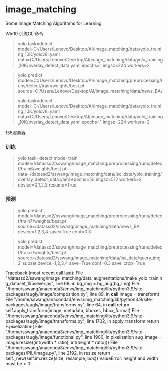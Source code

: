 # image_matching
Some Image Matching Algorithms for Learning

Win10 训练CLI命令
> yolo task=detect model=C:/Users/Lenovo/Desktop/AI/image_matching/data/yolo_training_10K/yolov8l.yaml data=C:/Users/Lenovo/Desktop/AI/image_matching/data/yolo_training_10K/overlay_detect_data.yaml epochs=1 imgsz=224 workers=2

> yolo predict model=C:/Users/Lenovo/Desktop/AI/image_matching/preprocessing/runs/detect/train/weights/best.pt source=C:/Users/Lenovo/Desktop/AI/image_matching/data/news_BA/

> yolo task=detect model=C:/Users/Lenovo/Desktop/AI/image_matching/data/yolo_training_10K/yolov8l.yaml data=C:/Users/Lenovo/Desktop/AI/image_matching/data/yolo_training_10K/overlay_detect_data.yaml epochs=1 imgsz=224 workers=2

155服务器
### 训练
> yolo task=detect mode=train model=/datassd2/sswang/image_matching/preprocessing/runs/detect/train6/weights/best.pt data=/datassd2/sswang/image_matching/data/isc_data/yolo_training/overlay_detect_data.yaml epochs=50 imgsz=512 workers=2 device=0,1,2,3 resume=True

### 预测
> yolo predict model=/datassd2/sswang/image_matching/preprocessing/runs/detect/train7/weights/best.pt source=/datassd2/sswang/image_matching/data/news_BA device=1,2,3,4 save=True conf=0.3 

> yolo predict model=/datassd2/sswang/image_matching/preprocessing/runs/detect/train7/weights/best.pt source=/datassd2/sswang/image_matching/data/isc_data/query_img2_subset device=1,2,3,4 save=True conf=0.3 save_crop=True



Traceback (most recent call last):
  File "/datassd2/sswang/image_matching/data_augmentations/make_yolo_training_dataset_155sever.py", line 68, in <module>
    bg_img = bg_aug(bg_img)
  File "/home/sswang/anaconda3/envs/img_matching/lib/python3.9/site-packages/augly/image/composition.py", line 89, in __call__
    image = transform(
  File "/home/sswang/anaconda3/envs/img_matching/lib/python3.9/site-packages/augly/image/transforms.py", line 64, in __call__
    return self.apply_transform(image, metadata, bboxes, bbox_format)
  File "/home/sswang/anaconda3/envs/img_matching/lib/python3.9/site-packages/augly/image/transforms.py", line 1702, in apply_transform
    return F.pixelization(
  File "/home/sswang/anaconda3/envs/img_matching/lib/python3.9/site-packages/augly/image/functional.py", line 1900, in pixelization
    aug_image = image.resize((int(width * ratio), int(height * ratio)))
  File "/home/sswang/anaconda3/envs/img_matching/lib/python3.9/site-packages/PIL/Image.py", line 2192, in resize
    return self._new(self.im.resize(size, resample, box))
ValueError: height and width must be > 0